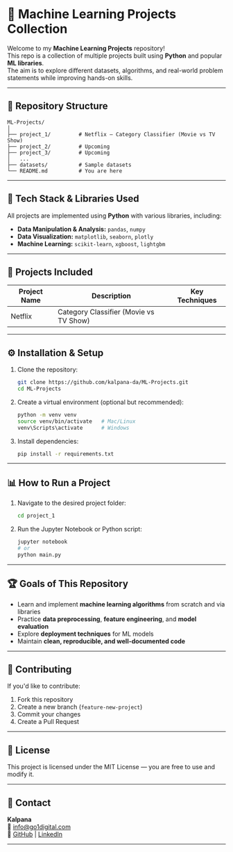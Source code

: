 # 🧠 Machine Learning Projects Collection

Welcome to my **Machine Learning Projects** repository!  
This repo is a collection of multiple projects built using **Python** and popular **ML libraries**.  
The aim is to explore different datasets, algorithms, and real-world problem statements while improving hands-on skills.

---

## 📂 Repository Structure
```
ML-Projects/
│
├── project_1/         # Netflix — Category Classifier (Movie vs TV Show)
├── project_2/         # Upcoming
├── project_3/         # Upcoming
│   ...
├── datasets/          # Sample datasets 
└── README.md          # You are here
```

---

## 🚀 Tech Stack & Libraries Used
All projects are implemented using **Python** with various libraries, including:

- **Data Manipulation & Analysis:** `pandas`, `numpy`
- **Data Visualization:** `matplotlib`, `seaborn`, `plotly`
- **Machine Learning:** `scikit-learn`, `xgboost`, `lightgbm`

---

## 📌 Projects Included
| Project Name | Description | Key Techniques |
|--------------|-------------|----------------|
| Netflix | Category Classifier (Movie vs TV Show) |




---

## ⚙️ Installation & Setup
1. Clone the repository:
   ```bash
   git clone https://github.com/kalpana-da/ML-Projects.git
   cd ML-Projects
   ```

2. Create a virtual environment (optional but recommended):
   ```bash
   python -m venv venv
   source venv/bin/activate   # Mac/Linux
   venv\Scripts\activate      # Windows
   ```

3. Install dependencies:
   ```bash
   pip install -r requirements.txt
   ```

---

## 📊 How to Run a Project
1. Navigate to the desired project folder:
   ```bash
   cd project_1
   ```
2. Run the Jupyter Notebook or Python script:
   ```bash
   jupyter notebook
   # or
   python main.py
   ```

---

## 🏆 Goals of This Repository
- Learn and implement **machine learning algorithms** from scratch and via libraries
- Practice **data preprocessing**, **feature engineering**, and **model evaluation**
- Explore **deployment techniques** for ML models
- Maintain **clean, reproducible, and well-documented code**

---

## 🤝 Contributing
If you'd like to contribute:
1. Fork this repository
2. Create a new branch (`feature-new-project`)
3. Commit your changes
4. Create a Pull Request

---

## 📜 License
This project is licensed under the MIT License — you are free to use and modify it.

---

## 📧 Contact
**Kalpana**  
📩 info@go1digital.com  
🔗 [GitHub](https://github.com/kalpana-da/) | [LinkedIn](https://www.linkedin.com/in/skalpana/)

---
